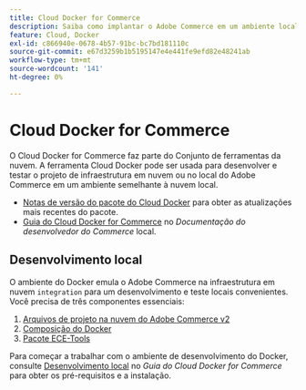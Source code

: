 ```yaml
---
title: Cloud Docker for Commerce
description: Saiba como implantar o Adobe Commerce em um ambiente local semelhante à nuvem usando o pacote Cloud Docker for Commerce.
feature: Cloud, Docker
exl-id: c866940e-0678-4b57-91bc-bc7bd181110c
source-git-commit: e67d3259b1b5195147e4e441fe9efd82e48241ab
workflow-type: tm+mt
source-wordcount: '141'
ht-degree: 0%

---
```


# Cloud Docker for Commerce

O Cloud Docker for Commerce faz parte do Conjunto de ferramentas da nuvem. A ferramenta Cloud Docker pode ser usada para desenvolver e testar o projeto de infraestrutura em nuvem ou no local do Adobe Commerce em um ambiente semelhante à nuvem local.

- [Notas de versão do pacote do Cloud Docker](../release-notes/cloud-docker.md) para obter as atualizações mais recentes do pacote.
- [Guia do Cloud Docker for Commerce](https://developer.adobe.com/commerce/cloud-tools/docker/) no _Documentação do desenvolvedor do Commerce_ local.

## Desenvolvimento local

O ambiente do Docker emula o Adobe Commerce na infraestrutura em nuvem `integration` para um desenvolvimento e teste locais convenientes. Você precisa de três componentes essenciais:

1. [Arquivos de projeto na nuvem do Adobe Commerce v2](../project/file-structure.md)
1. [Composição do Docker](https://www.docker.com/get-started/)
1. [Pacote ECE-Tools](install-package.md)

Para começar a trabalhar com o ambiente de desenvolvimento do Docker, consulte [Desenvolvimento local](https://developer.adobe.com/commerce/cloud-tools/docker/setup/) no _Guia do Cloud Docker for Commerce_ para obter os pré-requisitos e a instalação.
